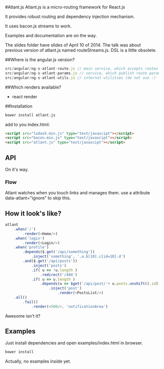 #Atlant.js
Atlant.js is a micro-routing framework for React.js

It provides robust routing and dependency injection mechanism. 

It uses bacon.js streams to work.

Examples and documentation are on the way.

The slides folder have slides of April 10 of 2014. 
The talk was about previous version of atlant.js named routeStreams.js.
DSL is a little obsolete.

##Where is the angular.js version?

```js
src/angular/ng-s-atlant-route.js // main service, which accepts routes declarations.
src/angular/ng-s-atlant-params.js // service, which publish route params info
src/angular/ng-s-atlant-utils.js // internal utilities (do not use :)
```

##Which renders available?

- react render

##Installation

```sh
bower install atlant.js
```


add to you index.html:

```html
<script src="lodash.min.js" type="text/javascipt"></script>
<script src="bacon.min.js" type="text/javascipt"></script>
<script src="atlant.js" type="text/javascipt"></script>
```

## API

On it's way.

### Flow

Atlant watches when you touch links and manages them. 
use a attribute data-atlant="ignore" to skip this.

## How it look's like?

```js
atlant 
    .when('/')   
        .render(<Home/>)  
    .when('login')  
        .render(<Login/>)  
    .when('profile')  
        .depends($.get('/api/something'))  
            .inject('something', '.a.b[10].c{id=10}.d')  
        .and($.get('/api/posts'))  
            .inject('posts')  
            .if( u => !u.length )  
                .redirect('/404')  
            .if( u => u.length )  
                .depends(u => $get('/api/post/'+ u.posts.unshift().id))  
                    .inject('post')  
                        .render(<PostsList/>)  
    .all()  
        .fail()  
            .render(<500/>, 'notificationArea')  
```

Awesome isn't it?

## Examples

Just install dependencies and open examples/index.html in browser.
```sh
bower install
```

Actually, no examples inside yet.


